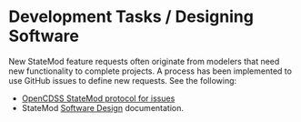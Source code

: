 # Development Tasks / Designing Software

New StateMod feature requests often originate from modelers that need new functionality to complete projects.
A process has been implemented to use GitHub issues to define new requests.
See the following:

* [OpenCDSS StateMod protocol for issues](http://learn.openwaterfoundation.org/cdss-website-opencdss/statemod/statemod/#adding-an-issue)
* StateMod [Software Design](../software-design/overview.md) documentation.
